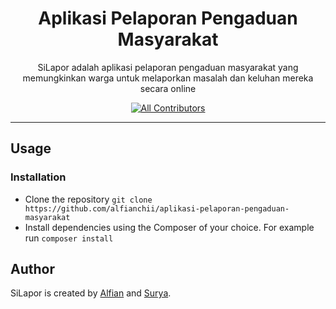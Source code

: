 <h1 align="center">Aplikasi Pelaporan Pengaduan Masyarakat</h1>

<p align="center">SiLapor adalah aplikasi pelaporan pengaduan masyarakat yang memungkinkan warga untuk melaporkan masalah dan keluhan mereka secara online</p>

<div align="center">

[![All Contributors](https://img.shields.io/github/contributors/alfianchii/aplikasi-pelaporan-pengaduan-masyarakat)](https://github.com/alfianchii/aplikasi-pelaporan-pengaduan-masyarakat/graphs/contributors)

</div>

---

## Usage

### Installation

-   Clone the repository `git clone https://github.com/alfianchii/aplikasi-pelaporan-pengaduan-masyarakat`
-   Install dependencies using the Composer of your choice. For example run `composer install`

## Author

SiLapor is created by <a href="https://instagram.com/alfianchii">Alfian</a> and <a href="https://instagram.com/nata_ardhana">Surya</a>.
